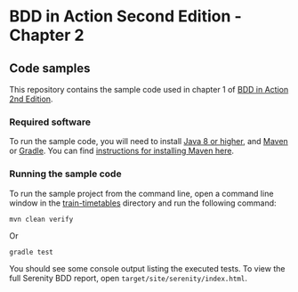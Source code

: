 # BDD in Action Second Edition - Chapter 2

## Code samples

This repository contains the sample code used in chapter 1 of [BDD in Action 2nd Edition](https://www.manning.com/books/bdd-in-action-second-edition).

### Required software
To run the sample code, you will need to install [Java 8 or higher](https://www.oracle.com/technetwork/java/javase/downloads/index.html), and [Maven](https://maven.apache.org) or [Gradle](http://gradle.org). You can find [instructions for installing Maven here](https://maven.apache.org/install.html).

### Running the sample code

To run the sample project from the command line, open a command line window in the [train-timetables](train-timetables) directory and run the following command:
```
mvn clean verify
```

Or
```
gradle test
```

You should see some console output listing the executed tests. To view the full Serenity BDD report, open `target/site/serenity/index.html`.
